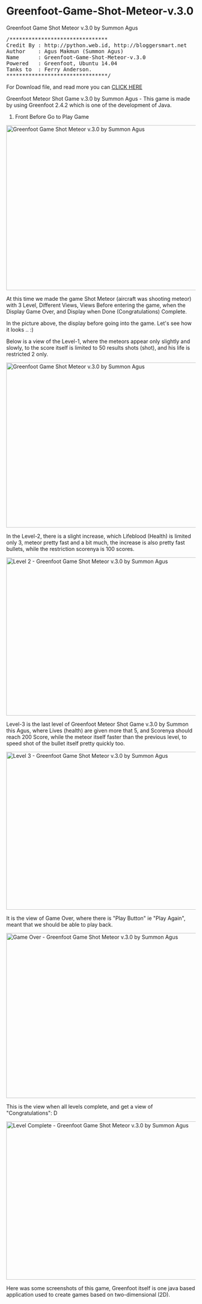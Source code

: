 # Greenfoot-Game-Shot-Meteor-v.3.0
Greenfoot Game Shot Meteor v.3.0 by Summon Agus

<pre>
/*******************************
Credit By : http://python.web.id, http://bloggersmart.net
Author    : Agus Makmun (Summon Agus)
Name      : Greenfoot-Game-Shot-Meteor-v.3.0
Powered   : Greenfoot, Ubuntu 14.04
Tanks to  : Ferry Anderson.
********************************/
</pre>

For Download file, and read more you can <a href='http://bloggersmart.net/greenfoot-game-shot-meteor-v-3-0-by-summon-agus/' target='_blank'>CLICK HERE</a>

Greenfoot Meteor Shot Game v.3.0 by Summon Agus - This game is made by using Greenfoot 2.4.2 which is one of the development of Java.

1. Front Before Go to Play Game
<img class="wp-image-742 size-large" title="Greenfoot Game Shot Meteor v.3.0 by Summon Agus" src="http://bloggersmart.net/wp-content/uploads/2015/04/1-1024x623.png" alt="Greenfoot Game Shot Meteor v.3.0 by Summon Agus" width="720" height="438" />

At this time we made the game Shot Meteor (aircraft was shooting meteor) with 3 Level,
Different Views, Views Before entering the game, when the Display Game Over,
and Display when Done (Congratulations) Complete.

In the picture above, the display before going into the game. Let's see how it looks .. :)

Below is a view of the Level-1, where the meteors appear only slightly and slowly, to the score itself is limited to 50 results shots (shot), and his life is restricted 2 only.

<img class="wp-image-743 size-large" title="Greenfoot Game Shot Meteor v.3.0 by Summon Agus" src="http://bloggersmart.net/wp-content/uploads/2015/04/2-1024x623.png" alt="Greenfoot Game Shot Meteor v.3.0 by Summon Agus" width="720" height="438" />

In the Level-2, there is a slight increase, which Lifeblood (Health) is limited only 3, meteor pretty fast and a bit much, the increase is also pretty fast bullets, while the restriction scorenya is 100 scores.

<img class="wp-image-744 size-large" title="Level 2 - Greenfoot Game Shot Meteor v.3.0 by Summon Agus" src="http://bloggersmart.net/wp-content/uploads/2015/04/4-1024x597.png" alt="Level 2 - Greenfoot Game Shot Meteor v.3.0 by Summon Agus" width="720" height="420" />

Level-3 is the last level of Greenfoot Meteor Shot Game v.3.0 by Summon this Agus, where Lives (health) are given more that 5, and Scorenya should reach 200 Score, while the meteor itself faster than the previous level, to speed shot of the bullet itself pretty quickly too.

<img class="size-large wp-image-745" src="http://bloggersmart.net/wp-content/uploads/2015/04/5-1024x596.png" alt="Level 3 - Greenfoot Game Shot Meteor v.3.0 by Summon Agus" width="720" height="419" />

It is the view of Game Over, where there is "Play Button" ie "Play Again", meant that we should be able to play back.

<img class="wp-image-746 size-large" title="Game Over - Greenfoot Game Shot Meteor v.3.0 by Summon Agus" src="http://bloggersmart.net/wp-content/uploads/2015/04/3-1024x623.png" alt="Game Over - Greenfoot Game Shot Meteor v.3.0 by Summon Agus" width="720" height="438" />

This is the view when all levels complete, and get a view of "Congratulations": D

<img class="wp-image-747 size-large" title="Level Complete - Greenfoot Game Shot Meteor v.3.0" src="http://bloggersmart.net/wp-content/uploads/2015/04/6-1024x597.png" alt="Level Complete - Greenfoot Game Shot Meteor v.3.0 by Summon Agus" width="720" height="420" />

Here was some screenshots of this game, Greenfoot itself is one java based application used to create games based on two-dimensional (2D).
